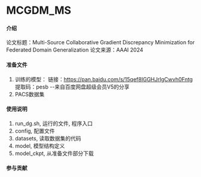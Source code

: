 # MCGDM_MS

#### 介绍
论文标题：Multi-Source Collaborative Gradient Discrepancy Minimization for Federated Domain Generalization
论文来源：AAAI 2024

#### 准备文件
1. 训练的模型：
链接：https://pan.baidu.com/s/15qef8IGGHJrIgCwvh0Fntg 
提取码：pesb 
--来自百度网盘超级会员V5的分享
2. PACS数据集


#### 使用说明

1.  run_dg.sh, 运行的文件, 程序入口
2.  config, 配置文件
3.  datasets, 读取数据集的代码
4.  model, 模型结构定义
5.  model_ckpt, 从准备文件部分下载


#### 参与贡献




